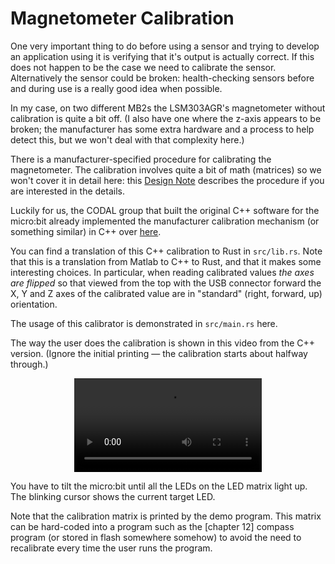 # Magnetometer Calibration

One very important thing to do before using a sensor and trying to develop an application using it
is verifying that it's output is actually correct.  If this does not happen to be the case we need
to calibrate the sensor. Alternatively the sensor could be broken: health-checking sensors before
and during use is a really good idea when possible.

In my case, on two different MB2s the LSM303AGR's magnetometer without calibration is quite a bit
off.  (I also have one where the z-axis appears to be broken; the manufacturer has some extra
hardware and a process to help detect this, but we won't deal with that complexity here.)

There is a manufacturer-specified procedure for calibrating the magnetometer.  The calibration
involves quite a bit of math (matrices) so we won't cover it in detail here: this [Design Note]
describes the procedure if you are interested in the details.

[Design Note]: https://www.st.com/resource/en/design_tip/dt0103-compensating-for-magnetometer-installation-error-and-hardiron-effects-using-accelerometerassisted-2d-calibration-stmicroelectronics.pdf

Luckily for us, the CODAL group that built the original C++ software for the micro:bit already
implemented the manufacturer calibration mechanism (or something similar) in C++ over [here].

[here]: https://github.com/lancaster-university/codal-microbit-v2/blob/006abf5566774fbcf674c0c7df27e8a9d20013de/source/MicroBitCompassCalibrator.cpp

You can find a translation of this C++ calibration to Rust in `src/lib.rs`. Note that this is a
translation from Matlab to C++ to Rust, and that it makes some interesting choices.  In particular,
when reading calibrated values *the axes are flipped* so that viewed from the top with the USB
connector forward the X, Y and Z axes of the calibrated value are in "standard" (right, forward, up)
orientation.

The usage of this calibrator is demonstrated in `src/main.rs` here.

The way the user does the calibration is shown in this video from the C++ version. (Ignore the
initial printing — the calibration starts about halfway through.)

<p align="center">
<video src="https://video.microbit.org/support/compass+calibration.mp4" loop="true" autoplay="true" />
</p>

You have to tilt the micro:bit until all the LEDs on the LED matrix light up. The blinking cursor
shows the current target LED.

Note that the calibration matrix is printed by the demo program. This matrix can be hard-coded into
a program such as the [chapter 12] compass program (or stored in flash somewhere somehow) to avoid
the need to recalibrate every time the user runs the program.

[chapter 13]: ../../13-led-compass/index.html

